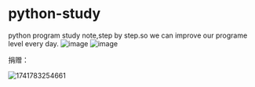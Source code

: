 # python-study
python program study note,step by step.so we can improve our programe level every day.
![image](https://github.com/user-attachments/assets/9ee0547e-5a7e-4809-93dc-4b889621db37)
![image](https://github.com/user-attachments/assets/137888f4-d5e4-437c-a8cf-b81a73727a42)


捐赠：


![1741783254661](https://github.com/user-attachments/assets/b34f10a0-d175-47ac-8b0b-75a62d7d20ac)
